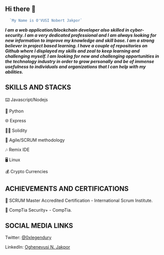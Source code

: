 ## **Hi there** 👋
```javascript
  `My Name is O'VUSI Nobert Jakpor`
```
 
 ***I am a web application/blockchain developer also skilled in cyber-security. I am a very dedicated professional and I am always looking for new information to improve my knowledge and skill base. I am a strong believer in project based learning. I have a couple of repositories on Github where I displayed my skills and zeal to keep learning and challenging myself. I am looking for new and challenging opportunities in the technology industry in order to grow personally and be of immense usefulness to individuals and organizations that I can help with my abilities.*** 

## SKILLS AND STACKS
:keyboard: Javascript/Nodejs

:snake: Python

:globe_with_meridians: Express

:man_technologist: Solidity

:mechanical_arm: Agile/SCRUM methodology

:notes: Remix IDE

:desktop_computer: Linux

:moneybag: Crypto Currencies

## ACHIEVEMENTS AND CERTIFICATIONS
:1st_place_medal: SCRUM Master Accredited Certification - International Scrum Institute.

:1st_place_medal: CompTia Security+ - CompTia.

## SOCIAL MEDIA LINKS

Twitter: [@0xlegendury](https://twitter.com/0xlegendury?t=omacf4F2s-nt13hpIF6EwA&s=09)

LinkedIn: [Oghenevusi N. Jakpor](https://www.linkedin.com/in/oghene-vusi-nobert-jakpor-1941b0198)







<!--
**Ovusi/Ovusi** is a ✨ _special_ ✨ repository because its `README.md` (this file) appears on your GitHub profile.

Here are some ideas to get you started:

- 🔭 I’m currently working on ...
- 🌱 I’m currently learning ...
- 👯 I’m looking to collaborate on ...
- 🤔 I’m looking for help with ...
- 💬 Ask me about ...
- 📫 How to reach me: ...
- 😄 Pronouns: ...
- ⚡ Fun fact: ...
-->
